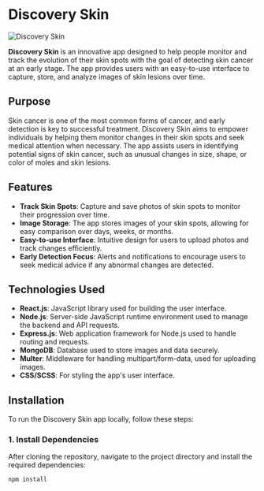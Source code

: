# Discovery Skin

![Discovery Skin](https://github.com/user-attachments/assets/1efde24f-2a6f-4ec4-8450-77c747146f4b)

**Discovery Skin** is an innovative app designed to help people monitor and track the evolution of their skin spots with the goal of detecting skin cancer at an early stage. The app provides users with an easy-to-use interface to capture, store, and analyze images of skin lesions over time.

## Purpose

Skin cancer is one of the most common forms of cancer, and early detection is key to successful treatment. Discovery Skin aims to empower individuals by helping them monitor changes in their skin spots and seek medical attention when necessary. The app assists users in identifying potential signs of skin cancer, such as unusual changes in size, shape, or color of moles and skin lesions.

## Features

- **Track Skin Spots**: Capture and save photos of skin spots to monitor their progression over time.
- **Image Storage**: The app stores images of your skin spots, allowing for easy comparison over days, weeks, or months.
- **Easy-to-use Interface**: Intuitive design for users to upload photos and track changes efficiently.
- **Early Detection Focus**: Alerts and notifications to encourage users to seek medical advice if any abnormal changes are detected.

## Technologies Used

- **React.js**: JavaScript library used for building the user interface.
- **Node.js**: Server-side JavaScript runtime environment used to manage the backend and API requests.
- **Express.js**: Web application framework for Node.js used to handle routing and requests.
- **MongoDB**: Database used to store images and data securely.
- **Multer**: Middleware for handling multipart/form-data, used for uploading images.
- **CSS/SCSS**: For styling the app's user interface.

## Installation

To run the Discovery Skin app locally, follow these steps:

### 1. Install Dependencies

After cloning the repository, navigate to the project directory and install the required dependencies:

```bash
npm install
```
